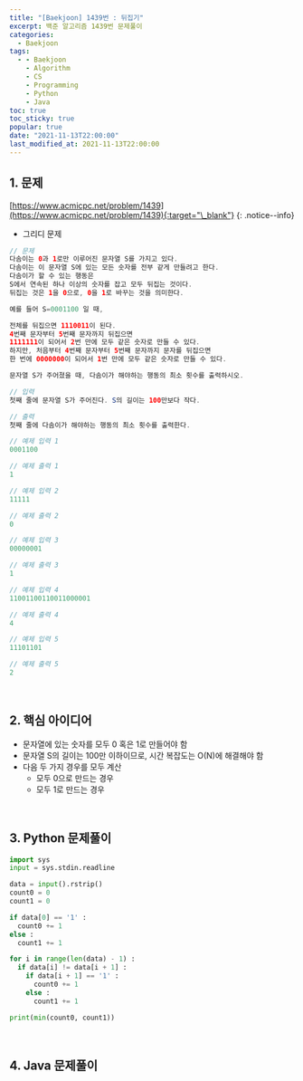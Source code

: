 ```yaml
---
title: "[Baekjoon] 1439번 : 뒤집기"
excerpt: 백준 알고리즘 1439번 문제풀이
categories:
  - Baekjoon
tags:
  - - Baekjoon
    - Algorithm
    - CS
    - Programming
    - Python
    - Java
toc: true
toc_sticky: true
popular: true
date: "2021-11-13T22:00:00"
last_modified_at: 2021-11-13T22:00:00
---
```


## 1. 문제

[https://www.acmicpc.net/problem/1439](https://www.acmicpc.net/problem/1439){:target="\_blank"}
{: .notice--info}

- 그리디 문제

```java
// 문제
다솜이는 0과 1로만 이루어진 문자열 S를 가지고 있다.
다솜이는 이 문자열 S에 있는 모든 숫자를 전부 같게 만들려고 한다.
다솜이가 할 수 있는 행동은
S에서 연속된 하나 이상의 숫자를 잡고 모두 뒤집는 것이다.
뒤집는 것은 1을 0으로, 0을 1로 바꾸는 것을 의미한다.

예를 들어 S=0001100 일 때,

전체를 뒤집으면 1110011이 된다.
4번째 문자부터 5번째 문자까지 뒤집으면
1111111이 되어서 2번 만에 모두 같은 숫자로 만들 수 있다.
하지만, 처음부터 4번째 문자부터 5번째 문자까지 문자를 뒤집으면
한 번에 0000000이 되어서 1번 만에 모두 같은 숫자로 만들 수 있다.

문자열 S가 주어졌을 때, 다솜이가 해야하는 행동의 최소 횟수를 출력하시오.

// 입력
첫째 줄에 문자열 S가 주어진다. S의 길이는 100만보다 작다.

// 출력
첫째 줄에 다솜이가 해야하는 행동의 최소 횟수를 출력한다.

// 예제 입력 1
0001100

// 예제 출력 1
1

// 예제 입력 2
11111

// 예제 출력 2
0

// 예제 입력 3
00000001

// 예제 출력 3
1

// 예제 입력 4
11001100110011000001

// 예제 출력 4
4

// 예제 입력 5
11101101

// 예제 출력 5
2
```

<br>

## 2. 핵심 아이디어

- 문자열에 있는 숫자를 모두 0 혹은 1로 만들어야 함
- 문자열 S의 길이는 100만 이하이므로, 시간 복잡도는 O(N)에 해결해야 함
- 다음 두 가지 경우를 모두 계산
  - 모두 0으로 만드는 경우
  - 모두 1로 만드는 경우

<br>

## 3. Python 문제풀이

```python
import sys
input = sys.stdin.readline

data = input().rstrip()
count0 = 0
count1 = 0

if data[0] == '1' :
  count0 += 1
else :
  count1 += 1

for i in range(len(data) - 1) :
  if data[i] != data[i + 1] :
    if data[i + 1] == '1' :
      count0 += 1
    else :
      count1 += 1

print(min(count0, count1))
```

<br>

## 4. Java 문제풀이

```java

```
